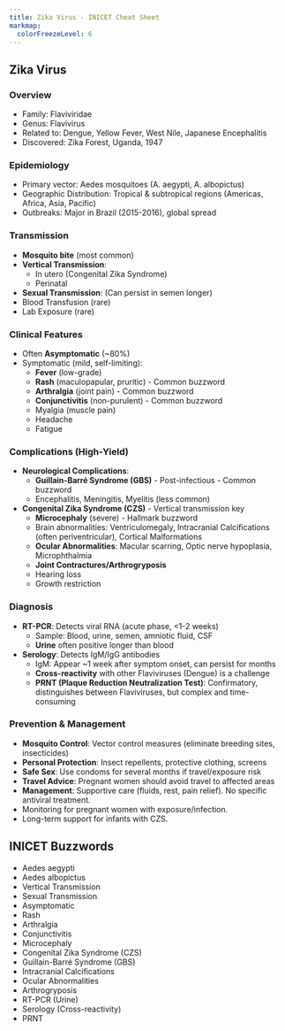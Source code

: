 ```yaml
---
title: Zika Virus - INICET Cheat Sheet
markmap:
  colorFreezeLevel: 6
---
```


## Zika Virus

### Overview
- Family: Flaviviridae
- Genus: Flavivirus
- Related to: Dengue, Yellow Fever, West Nile, Japanese Encephalitis
- Discovered: Zika Forest, Uganda, 1947

### Epidemiology
- Primary vector: Aedes mosquitoes (A. aegypti, A. albopictus)
- Geographic Distribution: Tropical & subtropical regions (Americas, Africa, Asia, Pacific)
- Outbreaks: Major in Brazil (2015-2016), global spread

### Transmission
- **Mosquito bite** (most common)
- **Vertical Transmission**:
  - In utero (Congenital Zika Syndrome)
  - Perinatal
- **Sexual Transmission**: (Can persist in semen longer)
- Blood Transfusion (rare)
- Lab Exposure (rare)

### Clinical Features
- Often **Asymptomatic** (~80%)
- Symptomatic (mild, self-limiting):
  - **Fever** (low-grade)
  - **Rash** (maculopapular, pruritic) - Common buzzword
  - **Arthralgia** (joint pain) - Common buzzword
  - **Conjunctivitis** (non-purulent) - Common buzzword
  - Myalgia (muscle pain)
  - Headache
  - Fatigue

### Complications (High-Yield)
- **Neurological Complications**:
  - **Guillain-Barré Syndrome (GBS)** - Post-infectious - Common buzzword
  - Encephalitis, Meningitis, Myelitis (less common)
- **Congenital Zika Syndrome (CZS)** - Vertical transmission key
  - **Microcephaly** (severe) - Hallmark buzzword
  - Brain abnormalities: Ventriculomegaly, Intracranial Calcifications (often periventricular), Cortical Malformations
  - **Ocular Abnormalities**: Macular scarring, Optic nerve hypoplasia, Microphthalmia
  - **Joint Contractures/Arthrogryposis**
  - Hearing loss
  - Growth restriction

### Diagnosis
- **RT-PCR**: Detects viral RNA (acute phase, <1-2 weeks)
  - Sample: Blood, urine, semen, amniotic fluid, CSF
  - **Urine** often positive longer than blood
- **Serology**: Detects IgM/IgG antibodies
  - IgM: Appear ~1 week after symptom onset, can persist for months
  - **Cross-reactivity** with other Flaviviruses (Dengue) is a challenge
  - **PRNT (Plaque Reduction Neutralization Test)**: Confirmatory, distinguishes between Flaviviruses, but complex and time-consuming

### Prevention & Management
- **Mosquito Control**: Vector control measures (eliminate breeding sites, insecticides)
- **Personal Protection**: Insect repellents, protective clothing, screens
- **Safe Sex**: Use condoms for several months if travel/exposure risk
- **Travel Advice**: Pregnant women should avoid travel to affected areas
- **Management**: Supportive care (fluids, rest, pain relief). No specific antiviral treatment.
- Monitoring for pregnant women with exposure/infection.
- Long-term support for infants with CZS.

## INICET Buzzwords
- Aedes aegypti
- Aedes albopictus
- Vertical Transmission
- Sexual Transmission
- Asymptomatic
- Rash
- Arthralgia
- Conjunctivitis
- Microcephaly
- Congenital Zika Syndrome (CZS)
- Guillain-Barré Syndrome (GBS)
- Intracranial Calcifications
- Ocular Abnormalities
- Arthrogryposis
- RT-PCR (Urine)
- Serology (Cross-reactivity)
- PRNT


